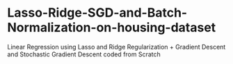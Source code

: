 # Lasso-Ridge-SGD-and-Batch-Normalization-on-housing-dataset
Linear Regression using Lasso and Ridge Regularization + Gradient Descent and Stochastic Gradient Descent coded from Scratch
